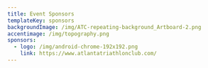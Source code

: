```yaml
---
title: Event Sponsors
templateKey: sponsors
backgroundImage: /img/ATC-repeating-background_Artboard-2.png
accentimage: /img/topography.png
sponsors:
  - logo: /img/android-chrome-192x192.png
    link: https://www.atlantatriathlonclub.com/
---
```

